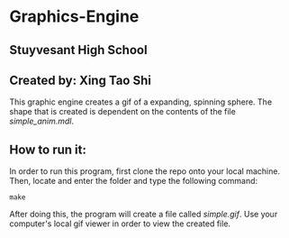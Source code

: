 # Graphics-Engine

## Stuyvesant High School

## Created by: Xing Tao Shi

This graphic engine creates a gif of a expanding, spinning sphere. The shape that is created is dependent on the contents of the file *simple_anim.mdl*.

## How to run it:

In order to run this program, first clone the repo onto your local machine. Then, locate and enter the folder and type the following command:

```
make
```

After doing this, the program will create a file called *simple.gif*. Use your computer's local gif viewer in order to view the created file.
